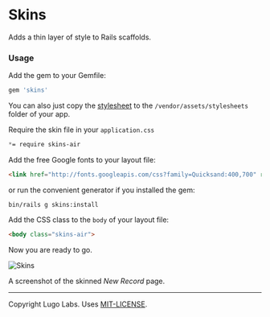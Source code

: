 Skins
=====

Adds a thin layer of style to Rails scaffolds.

### Usage

Add the gem to your Gemfile:

```ruby
gem 'skins'
```

You can also just copy the [stylesheet](https://raw.githubusercontent.com/lugolabs/skins/master/vendor/assets/stylesheets/skins-air.css) to the `/vendor/assets/stylesheets` folder of your app.

Require the skin file in your `application.css`

```css
*= require skins-air
```

Add the free Google fonts to your layout file:

```html
<link href="http://fonts.googleapis.com/css?family=Quicksand:400,700" rel="stylesheet" type="text/css" />
```

or run the convenient generator if you installed the gem:

```shell
bin/rails g skins:install
```

Add the CSS class to the `body` of your layout file:

```html
<body class="skins-air">
```

Now you are ready to go.

![Skins](http://lugolabs.com/static/skins_new_record.png)

A screenshot of the skinned *New Record* page.


---------

Copyright Lugo Labs. Uses [MIT-LICENSE](http://opensource.org/licenses/MIT).
